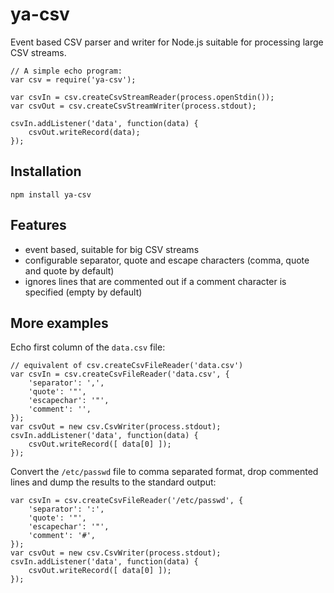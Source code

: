 # ya-csv

Event based CSV parser and writer for Node.js suitable for processing large CSV streams.

    // A simple echo program:
    var csv = require('ya-csv');

    var csvIn = csv.createCsvStreamReader(process.openStdin());
    var csvOut = csv.createCsvStreamWriter(process.stdout);

    csvIn.addListener('data', function(data) {
        csvOut.writeRecord(data);
    });

## Installation

    npm install ya-csv

## Features

 - event based, suitable for big CSV streams
 - configurable separator, quote and escape characters (comma, quote and quote by default)
 - ignores lines that are commented out if a comment character is specified (empty by default)

## More examples

Echo first column of the `data.csv` file:

    // equivalent of csv.createCsvFileReader('data.csv') 
    var csvIn = csv.createCsvFileReader('data.csv', {
        'separator': ',',
        'quote': '"',
        'escapechar': '"',       
        'comment': '',
    });
    var csvOut = new csv.CsvWriter(process.stdout);
    csvIn.addListener('data', function(data) {
        csvOut.writeRecord([ data[0] ]);
    });

Convert the `/etc/passwd` file to comma separated format, drop commented lines and dump the results to the standard output:

    var csvIn = csv.createCsvFileReader('/etc/passwd', {
        'separator': ':',
        'quote': '"',
        'escapechar': '"',       
        'comment': '#',
    });
    var csvOut = new csv.CsvWriter(process.stdout);
    csvIn.addListener('data', function(data) {
        csvOut.writeRecord([ data[0] ]);
    });
